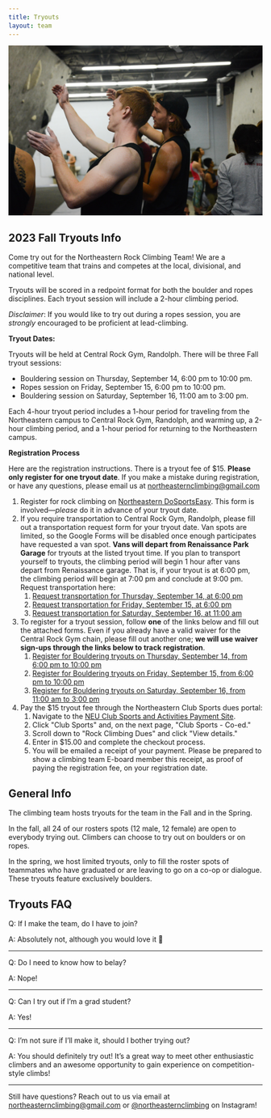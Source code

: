 ```yaml
---
title: Tryouts
layout: team
---
```

![Two climbers discuss beta](/images/beta.jpg)

## 2023 Fall Tryouts Info

Come try out for the Northeastern Rock Climbing Team!
We are a competitive team that trains and competes at the local, divisional, and national level.

Tryouts will be scored in a redpoint format for both the boulder and ropes disciplines. Each tryout session will include a 2-hour climbing period.

_Disclaimer_: If you would like to try out during a ropes session, you are _strongly_
encouraged to be proficient at lead-climbing.

**Tryout Dates:**       

Tryouts will be held at Central Rock Gym, Randolph. There will be three Fall tryout sessions:
* Bouldering session on Thursday, September 14, 6:00 pm to 10:00 pm.
* Ropes session on Friday, September 15, 6:00 pm to 10:00 pm.
* Bouldering session on Saturday, September 16, 11:00 am to 3:00 pm.

Each 4-hour tryout period includes a 1-hour period for traveling from the Northeastern campus to Central Rock Gym, Randolph, and warming up, a 2-hour climbing period, and a 1-hour period for returning to the Northeastern campus.

**Registration Process**

Here are the registration instructions. There is a tryout fee of $15. **Please only register for one tryout date**. If you make a mistake during registration, or have any questions, please email us at northeasternclimbing@gmail.com

1. Register for rock climbing on [Northeastern DoSportsEasy](https://neu.dserec.com/online/clubsports_widget/club/27/registration).
   This form is involved—_please_ do it in advance of your tryout date.
2. If you require transportation to Central Rock Gym, Randolph, please fill out a transportation request form for your tryout date. Van spots are limited, so the Google Forms will be disabled once enough participates have requested a van spot. **Vans will depart from  Renaissance Park Garage** for tryouts at the listed tryout time. If you plan to transport yourself to tryouts, the climbing period will begin 1 hour after vans depart from Renaissance garage. That is, if your tryout is at 6:00 pm, the climbing period will begin at 7:00 pm and conclude at 9:00 pm. Request transportation here:
   1. [Request transportation for Thursday, September 14, at 6:00 pm](https://forms.gle/qiap1ZA6EgcUiRcV9)
   2. [Request transportation for Friday, September 15, at 6:00 pm](https://forms.gle/kTzKnDBDp7ohqmvw8)
   3. [Request transportation for Saturday, September 16, at 11:00 am](https://forms.gle/ey4EoTsuXF88HGfJ9)
3. To register for a tryout session, follow **one** of the links below and fill out the attached forms. Even if you already have a valid waiver for the Central Rock Gym chain, please fill out another one; **we will use waiver sign-ups through the links below to track registration**.
   1. [Register for Bouldering tryouts on Thursday, September 14, from 6:00 pm to 10:00 pm](https://app.rockgympro.com/booking/f/2d1298ef040d4706909ae5634df0e57e)
   2. [Register for Bouldering tryouts on Friday, September 15, from 6:00 pm to 10:00 pm](https://app.rockgympro.com/booking/f/0a35948fe0f2427197279129e5fc1092)
   3. [Register for Bouldering tryouts on Saturday, September 16, from 11:00 am to 3:00 pm](https://app.rockgympro.com/booking/f/6474ef009f274e368a5519c6db48e3b9)
4. Pay the $15 tryout fee through the Northeastern Club Sports dues portal:
   1. Navigate to the [NEU Club Sports and Activities Payment Site](https://commerce.cashnet.com/SFCSA).
   2. Click "Club Sports" and, on the next page, "Club Sports - Co-ed."
   3. Scroll down to "Rock Climbing Dues" and click "View details."
   4. Enter in $15.00 and complete the checkout process.
   5. You will be emailed a receipt of your payment. Please be prepared to show a climbing team E-board member this receipt, as proof of paying the registration fee, on your registration date.

## General Info

The climbing team hosts tryouts for the team in the Fall and in the
Spring.

In the fall, all 24 of our rosters spots (12 male, 12 female)
are open to everybody trying out. Climbers can choose to try out on
boulders or on ropes.

In the spring, we host limited tryouts, only to fill the roster spots
of teammates who have graduated or are leaving to go on a co-op or dialogue. 
These tryouts feature exclusively boulders.

## Tryouts FAQ

Q: If I make the team, do I have to join?

A: Absolutely not, although you would love it 🙂

---

Q: Do I need to know how to belay?

A: Nope!

---

Q: Can I try out if I’m a grad student?

A: Yes!

---

Q: I’m not sure if I’ll make it, should I bother trying out?

A: You should definitely try out! It’s a great way to meet other enthusiastic climbers and an awesome opportunity to gain experience on competition-style climbs!

---

Still have questions? Reach out to us via email at northeasternclimbing@gmail.com or [@northeasternclimbing](https://www.instagram.com/northeasternclimbing/) on Instagram!
